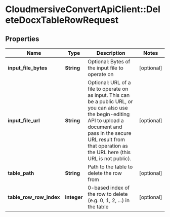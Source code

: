# CloudmersiveConvertApiClient::DeleteDocxTableRowRequest

## Properties
Name | Type | Description | Notes
------------ | ------------- | ------------- | -------------
**input_file_bytes** | **String** | Optional: Bytes of the input file to operate on | [optional] 
**input_file_url** | **String** | Optional: URL of a file to operate on as input.  This can be a public URL, or you can also use the begin-editing API to upload a document and pass in the secure URL result from that operation as the URL here (this URL is not public). | [optional] 
**table_path** | **String** | Path to the table to delete the row from | [optional] 
**table_row_row_index** | **Integer** | 0-based index of the row to delete (e.g. 0, 1, 2, ...) in the table | [optional] 


